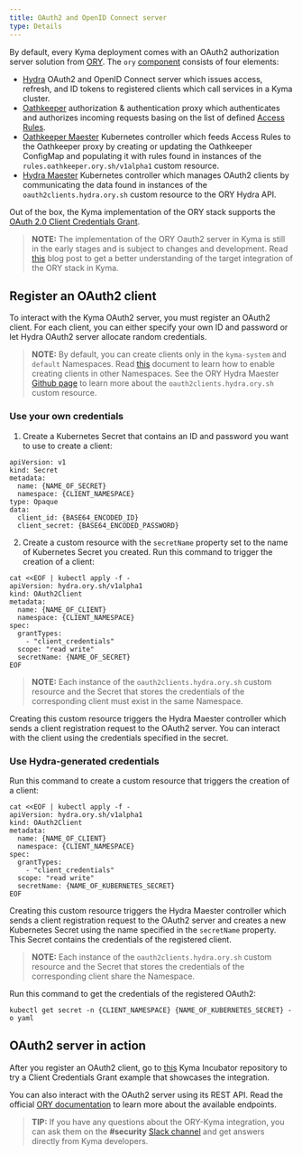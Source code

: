 ```yaml
---
title: OAuth2 and OpenID Connect server
type: Details
---
```


By default, every Kyma deployment comes with an OAuth2 authorization server solution from [ORY](https://www.ory.sh/). The `ory` [component](https://github.com/kyma-project/kyma/tree/master/resources/ory) consists of four elements:

- [Hydra](https://github.com/ory/hydra) OAuth2 and OpenID Connect server which issues access, refresh, and ID tokens to registered clients which call services in a Kyma cluster.
- [Oathkeeper](https://github.com/ory/oathkeeper) authorization & authentication proxy which authenticates and authorizes incoming requests basing on the list of defined [Access Rules](https://www.ory.sh/docs/oathkeeper/api-access-rules).
- [Oathkeeper Maester](https://github.com/ory/oathkeeper-maester) Kubernetes controller which feeds Access Rules to the Oathkeeper proxy by creating or updating the Oathkeeper ConfigMap and populating it with rules found in instances of the `rules.oathkeeper.ory.sh/v1alpha1` custom resource.
- [Hydra Maester](https://github.com/ory/hydra-maester) Kubernetes controller which manages OAuth2 clients by communicating the data found in instances of the `oauth2clients.hydra.ory.sh` custom resource to the ORY Hydra API.

Out of the box, the Kyma implementation of the ORY stack supports the [OAuth 2.0 Client Credentials Grant](https://www.oauth.com/oauth2-servers/access-tokens/client-credentials/).

>**NOTE:** The implementation of the ORY Oauth2 server in Kyma is still in the early stages and is subject to changes and development. Read [this](https://kyma-project.io/blog/2019/7/31/kyma-collaboration-with-ory/) blog post to get a better understanding of the target integration of the ORY stack in Kyma.

## Register an OAuth2 client

To interact with the Kyma OAuth2 server, you must register an OAuth2 client. For each client, you can either specify your own ID and password or let Hydra OAuth2 server allocate random credentials.

>**NOTE:** By default, you can create clients only in the `kyma-system` and `default` Namespaces. Read [this](https://github.com/ory/k8s/blob/master/docs/helm/hydra-maester.md#configuration) document to learn how to enable creating clients in other Namespaces. See the ORY Hydra Maester [Github page](https://github.com/ory/hydra-maester) to learn more about the `oauth2clients.hydra.ory.sh` custom resource. 

### Use your own credentials

1. Create a Kubernetes Secret that contains an ID and password you want to use to create a client:

```
apiVersion: v1
kind: Secret
metadata:
  name: {NAME_OF_SECRET}
  namespace: {CLIENT_NAMESPACE}
type: Opaque
data:
  client_id: {BASE64_ENCODED_ID}
  client_secret: {BASE64_ENCODED_PASSWORD}
```

2. Create a custom resource with the `secretName` property set to the name of Kubernetes Secret you created. Run this command to trigger the creation of a client:

```
cat <<EOF | kubectl apply -f -
apiVersion: hydra.ory.sh/v1alpha1
kind: OAuth2Client
metadata:
  name: {NAME_OF_CLIENT}
  namespace: {CLIENT_NAMESPACE}
spec:
  grantTypes:
    - "client_credentials"
  scope: "read write"
  secretName: {NAME_OF_SECRET}
EOF
```

>**NOTE:** Each instance of the `oauth2clients.hydra.ory.sh` custom resource and the Secret that stores the credentials of the corresponding client must exist in the same Namespace.

Creating this custom resource triggers the Hydra Maester controller which sends a client registration request to the OAuth2 server. You can interact with the client using the credentials specified in the secret.

### Use Hydra-generated credentials

Run this command to create a custom resource that triggers the creation of a client:

```
cat <<EOF | kubectl apply -f -
apiVersion: hydra.ory.sh/v1alpha1
kind: OAuth2Client
metadata:
  name: {NAME_OF_CLIENT}
  namespace: {CLIENT_NAMESPACE}
spec:
  grantTypes:
    - "client_credentials"
  scope: "read write"
  secretName: {NAME_OF_KUBERNETES_SECRET}
EOF
```

Creating this custom resource triggers the Hydra Maester controller which sends a client registration request to the OAuth2 server and creates a new Kubernetes Secret using the name specified in the `secretName` property. This Secret contains the credentials of the registered client.

>**NOTE:** Each instance of the `oauth2clients.hydra.ory.sh` custom resource and the Secret that stores the credentials of the corresponding client share the Namespace.

Run this command to get the credentials of the registered OAuth2:
```
kubectl get secret -n {CLIENT_NAMESPACE} {NAME_OF_KUBERNETES_SECRET} -o yaml
```


## OAuth2 server in action

After you register an OAuth2 client, go to [this](https://github.com/kyma-incubator/examples/tree/master/ory-hydra/scenarios/client-credentials) Kyma Incubator repository to try a Client Credentials Grant example that showcases the integration.

You can also interact with the OAuth2 server using its REST API. Read the official [ORY documentation](https://www.ory.sh/docs/hydra/sdk/api) to learn more about the available endpoints.

>**TIP:** If you have any questions about the ORY-Kyma integration, you can ask them on the **#security** [Slack channel](http://slack.kyma-project.io/) and get answers directly from Kyma developers.   